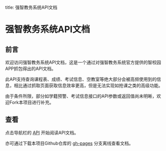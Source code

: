 title: 强智教务系统API文档

# 强智教务系统API文档

## 前言
欢迎访问强智教务系统API文档，这是一个通过对强智教务系统官方提供的智校园APP抓包得出的API文档。

此API支持查询课程表、成绩、考试信息、空教室等绝大部分会被高频使用到的信息，相比通过抓取页面获取信息效率更高，但是无法实现如抢课之类的高级功能。

由于条件所限，部分如学籍预警、考试信息接口的API参数或返回值尚未明晰，欢迎Fork本项目进行补充。

## 查看
点击导航栏的 [API](https://qzapi.github.tlingc.com/api/authUser/) 开始阅读API文档。

亦可通过下载本项目Github仓库的 [gh-pages](https://github.com/TLingC/QZAPI/tree/gh-pages) 分支离线查看文档。